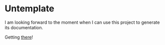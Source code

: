 # Untemplate

I am looking forward to the moment
when I can use this project to generate
its documentation.

Getting [there](https://github.com/swaldman/untemplate-doc)!
